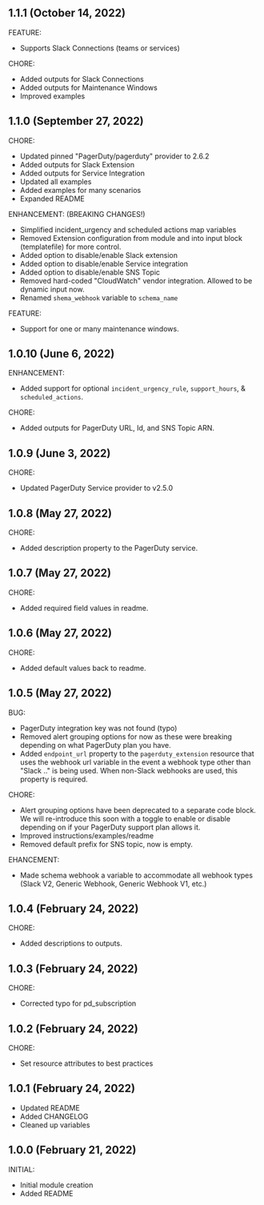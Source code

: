 ## 1.1.1 (October 14, 2022)

FEATURE:
* Supports Slack Connections (teams or services)

CHORE:
* Added outputs for Slack Connections
* Added outputs for Maintenance Windows
* Improved examples
## 1.1.0 (September 27, 2022)

CHORE:
* Updated pinned "PagerDuty/pagerduty" provider to 2.6.2
* Added outputs for Slack Extension
* Added outputs for Service Integration
* Updated all examples
* Added examples for many scenarios
* Expanded README

ENHANCEMENT: (BREAKING CHANGES!)
* Simplified incident_urgency and scheduled actions map variables
* Removed Extension configuration from module and into input block (templatefile) for more control.
* Added option to disable/enable Slack extension
* Added option to disable/enable Service integration
* Added option to disable/enable SNS Topic
* Removed hard-coded "CloudWatch" vendor integration. Allowed to be dynamic input now.
* Renamed `shema_webhook` variable to `schema_name`

FEATURE:
* Support for one or many maintenance windows.

## 1.0.10 (June 6, 2022)

ENHANCEMENT:
* Added support for optional `incident_urgency_rule`, `support_hours`, & `scheduled_actions`.

CHORE:
* Added outputs for PagerDuty URL, Id, and SNS Topic ARN.

## 1.0.9 (June 3, 2022)

CHORE:
* Updated PagerDuty Service provider to v2.5.0

## 1.0.8 (May 27, 2022)

CHORE:
* Added description property to the PagerDuty service.

## 1.0.7 (May 27, 2022)

CHORE:
* Added required field values in readme.

## 1.0.6 (May 27, 2022)

CHORE:
* Added default values back to readme.

## 1.0.5 (May 27, 2022)

BUG:
* PagerDuty integration key was not found (typo)
* Removed alert grouping options for now as these were breaking depending on what PagerDuty plan you have.
* Added `endpoint_url` property to the `pagerduty_extension` resource that uses the webhook url variable in the event a webhook type other than "Slack .." is being used. When non-Slack webhooks are used, this property is required.

CHORE:
* Alert grouping options have been deprecated to a separate code block. We will re-introduce this soon with a toggle to enable or disable depending on if your PagerDuty support plan allows it.
* Improved instructions/examples/readme
* Removed default prefix for SNS topic, now is empty.

EHANCEMENT:
* Made schema webhook a variable to accommodate all webhook types (Slack V2, Generic Webhook, Generic Webhook V1, etc.)

## 1.0.4 (February 24, 2022)

CHORE:
* Added descriptions to outputs.
## 1.0.3 (February 24, 2022)

CHORE:
* Corrected typo for pd_subscription

## 1.0.2 (February 24, 2022)

CHORE:
* Set resource attributes to best practices

## 1.0.1 (February 24, 2022)

* Updated README
* Added CHANGELOG
* Cleaned up variables

## 1.0.0 (February 21, 2022)

INITIAL:

* Initial module creation
* Added README
